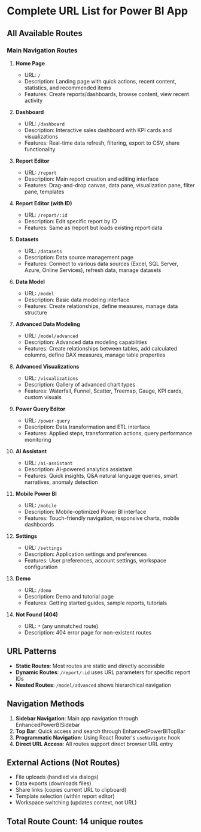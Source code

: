 # Complete URL List for Power BI App

## All Available Routes

### Main Navigation Routes

1. **Home Page**
   - URL: `/`
   - Description: Landing page with quick actions, recent content, statistics, and recommended items
   - Features: Create reports/dashboards, browse content, view recent activity

2. **Dashboard**
   - URL: `/dashboard`
   - Description: Interactive sales dashboard with KPI cards and visualizations
   - Features: Real-time data refresh, filtering, export to CSV, share functionality

3. **Report Editor**
   - URL: `/report`
   - Description: Main report creation and editing interface
   - Features: Drag-and-drop canvas, data pane, visualization pane, filter pane, templates

4. **Report Editor (with ID)**
   - URL: `/report/:id`
   - Description: Edit specific report by ID
   - Features: Same as /report but loads existing report data

5. **Datasets**
   - URL: `/datasets`
   - Description: Data source management page
   - Features: Connect to various data sources (Excel, SQL Server, Azure, Online Services), refresh data, manage datasets

6. **Data Model**
   - URL: `/model`
   - Description: Basic data modeling interface
   - Features: Create relationships, define measures, manage data structure

7. **Advanced Data Modeling**
   - URL: `/model/advanced`
   - Description: Advanced data modeling capabilities
   - Features: Create relationships between tables, add calculated columns, define DAX measures, manage table properties

8. **Advanced Visualizations**
   - URL: `/visualizations`
   - Description: Gallery of advanced chart types
   - Features: Waterfall, Funnel, Scatter, Treemap, Gauge, KPI cards, custom visuals

9. **Power Query Editor**
   - URL: `/power-query`
   - Description: Data transformation and ETL interface
   - Features: Applied steps, transformation actions, query performance monitoring

10. **AI Assistant**
    - URL: `/ai-assistant`
    - Description: AI-powered analytics assistant
    - Features: Quick insights, Q&A natural language queries, smart narratives, anomaly detection

11. **Mobile Power BI**
    - URL: `/mobile`
    - Description: Mobile-optimized Power BI interface
    - Features: Touch-friendly navigation, responsive charts, mobile dashboards

12. **Settings**
    - URL: `/settings`
    - Description: Application settings and preferences
    - Features: User preferences, account settings, workspace configuration

13. **Demo**
    - URL: `/demo`
    - Description: Demo and tutorial page
    - Features: Getting started guides, sample reports, tutorials

14. **Not Found (404)**
    - URL: `*` (any unmatched route)
    - Description: 404 error page for non-existent routes

## URL Patterns

- **Static Routes**: Most routes are static and directly accessible
- **Dynamic Routes**: `/report/:id` uses URL parameters for specific report IDs
- **Nested Routes**: `/model/advanced` shows hierarchical navigation

## Navigation Methods

1. **Sidebar Navigation**: Main app navigation through EnhancedPowerBISidebar
2. **Top Bar**: Quick access and search through EnhancedPowerBITopBar
3. **Programmatic Navigation**: Using React Router's `useNavigate` hook
4. **Direct URL Access**: All routes support direct browser URL entry

## External Actions (Not Routes)

- File uploads (handled via dialogs)
- Data exports (downloads files)
- Share links (copies current URL to clipboard)
- Template selection (within report editor)
- Workspace switching (updates context, not URL)

## Total Route Count: 14 unique routes
